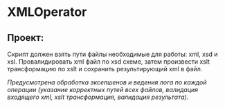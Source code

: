 # XMLOperator

## Проект:
Скрипт должен взять пути файлы необходимые для работы: xml, xsd и xsl. Провалидировать xml файл по xsd схеме, затем произвести xslt трансформацию по xslt и сохранить результирующий xml в файл.

_Предусмотрена обработка эксепшенов и ведения лога по каждой операции (указание корректных путей всех файлов, валидация входящего xml, xslt трансформация, валидация результата)._
